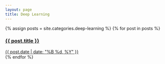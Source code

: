```yaml
---
layout: page
title: Deep Learning
---
```


<div class="note-cards">
  {% assign posts = site.categories.deep-learning %}
  {% for post in posts %}
  <a href="{{ post.url }}" class="note-card">
    <div class="note-content">
      <h3>{{ post.title }}</h3>
      <span class="note-date">{{ post.date | date: "%B %d, %Y" }}</span>
    </div>
  </a>
  {% endfor %}
</div>
